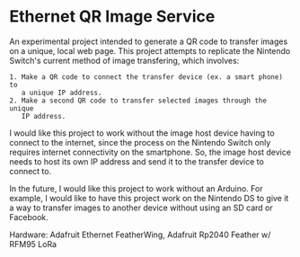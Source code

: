 # Ethernet QR Image Service
An experimental project intended to generate a QR code to transfer images on
a unique, local web page. This project attempts to replicate the Nintendo
Switch's current method of image transfering, which involves:

    1. Make a QR code to connect the transfer device (ex. a smart phone) to
       a unique IP address. 
    2. Make a second QR code to transfer selected images through the unique
       IP address.

I would like this project to work without the image host device having to 
connect to the internet, since the process on the Nintendo Switch only requires 
internet connectivity on the smartphone. So, the image host device needs to host
its own IP address and send it to the transfer device to connect to. 

In the future, I would like this project to work without an Arduino. For example, 
I would like to have this project work on the Nintendo DS to give it a way to 
transfer images to another device without using an SD card or Facebook. 

Hardware: Adafruit Ethernet FeatherWing, Adafruit Rp2040 Feather w/ RFM95 LoRa